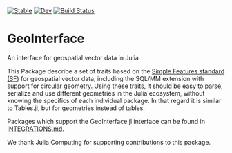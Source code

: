 [![Stable](https://img.shields.io/badge/docs-stable-blue.svg)](https://juliageo.github.io/GeoInterface.jl/stable)
[![Dev](https://img.shields.io/badge/docs-dev-blue.svg)](https://juliageo.github.io/GeoInterface.jl/dev)
[![Build Status](https://github.com/JuliaGeo/GeoInterface.jl/actions/workflows/CI.yml/badge.svg?branch=main)](https://github.com/JuliaGeo/GeoInterface.jl/actions/workflows/CI.yml?query=branch%3Amain)

# GeoInterface
An interface for geospatial vector data in Julia

This Package describe a set of traits based on the [Simple Features standard (SF)](https://www.opengeospatial.org/standards/sfa)
for geospatial vector data, including the SQL/MM extension with support for circular geometry. 
Using these traits, it should be easy to parse, serialize and use different geometries in the Julia ecosystem,
without knowing the specifics of each individual package. In that regard it is similar to Tables.jl, but for geometries instead of tables.

Packages which support the GeoInterface.jl interface can be found in [INTEGRATIONS.md](INTEGRATIONS.md).

We thank Julia Computing for supporting contributions to this package.
